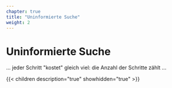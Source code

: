 ```yaml
---
chapter: true
title: "Uninformierte Suche"
weight: 2
---
```



# Uninformierte Suche

... jeder Schritt "kostet" gleich viel: die Anzahl der Schritte zählt ...


{{< children description="true" showhidden="true" >}}
